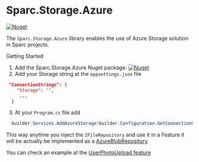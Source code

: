 # Sparc.Storage.Azure
[![Nuget](https://img.shields.io/nuget/v/Sparc.Storage.Azure?label=Sparc.Storage.Azure)](https://www.nuget.org/packages/Sparc.Storage.Azure/)

The `Sparc.Storage.Azure` library enables the use of Azure Storage solution in Sparc projects.

Getting Started

1. Add the Sparc.Storage.Azure Nuget package: [![Nuget](https://img.shields.io/nuget/v/Sparc.Storage.Azure?label=Sparc.Storage.Azure)](https://www.nuget.org/packages/Sparc.Storage.Azure/)
2. Add your Storage string at the `appsettings.json` file
```json
 "ConnectionStrings": { 
    "Storage": "",
     ...
  }
```
3. At your `Program.cs` file add
```csharp
  builder.Services.AddAzureStorage(builder.Configuration.GetConnectionString("Storage");
  ```
This way anytime you inject the `IFileRepository` and use it in a Feature it will be actually be implemented as a [AzureBlobRepository](AzureBlobRepository.cs)

You can check an example at the [UserPhotoUpload feature](https://github.com/sparc-coop/ibis/blob/main/Ibis.Features/Users/UserPhotoUpload.cs)
